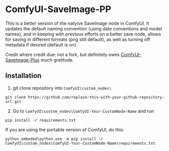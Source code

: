 # ComfyUI-SaveImage-PP

This is a better version of the natyive SaveImage node in ComfyUI. It updates the default naming convention (using date conventions and model names), and in keeping with previous efforts on a better save node, allows for saving in different formats (png still default), as well as turning off metadata if desired (default is on).

Credit where credit due: not a fork, but definitely owes [ComfyUI-SaveImage-Plus](https://github.com/Goktug/comfyui-saveimage-plus/tree/main) much gratitude. 

## Installation

1. git clone repository into `ComfyUI\custom_nodes\`
```
git clone https://github.com/replace-this-with-your-github-repository-url.git
```

2. Go to `ComfyUI\custom_nodes\ComfyUI-Your-CustomNode-Name` and run
```
pip install -r requirements.txt
```

If you are using the portable version of ComfyUI, do this:
```
python_embeded\python.exe -m pip install -r ComfyUI\custom_nodes\ComfyUI-Your-CustomNode-Name\requirements.txt
```

